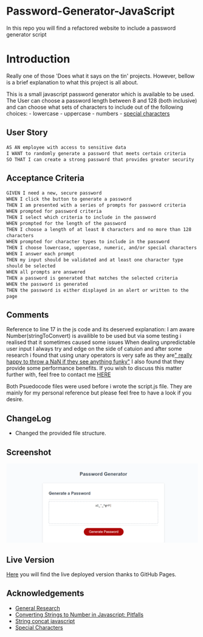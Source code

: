 # Password-Generator-JavaScript
In this repo you will find a refactored website to include a password generator script

# Introduction

Really one of those 'Does what it says on the tin' projects. 
However, bellow is a brief explanation to what this project is all about.

This is a small javascript password generator which is available to be used.
The User can choose a password length between 8 and 128 (both inclusive) and can choose what sets of characters to include out of the following choices:
    - lowercase
    - uppercase
    - numbers
    - [special characters](https://www.owasp.org/index.php/Password_special_characters)

## User Story

```
AS AN employee with access to sensitive data
I WANT to randomly generate a password that meets certain criteria
SO THAT I can create a strong password that provides greater security
```

## Acceptance Criteria

```
GIVEN I need a new, secure password
WHEN I click the button to generate a password
THEN I am presented with a series of prompts for password criteria
WHEN prompted for password criteria
THEN I select which criteria to include in the password
WHEN prompted for the length of the password
THEN I choose a length of at least 8 characters and no more than 128 characters
WHEN prompted for character types to include in the password
THEN I choose lowercase, uppercase, numeric, and/or special characters
WHEN I answer each prompt
THEN my input should be validated and at least one character type should be selected
WHEN all prompts are answered
THEN a password is generated that matches the selected criteria
WHEN the password is generated
THEN the password is either displayed in an alert or written to the page
```

## Comments
Reference to line 17 in the js code and its deserved explanation:
    I am aware Number(stringToConvert) is availible to be used but via some testing i realised that it sometimes caused some issues
    When dealing unpredictable user input I always try and edge on the side of catuion and after some research i found that using unary operators is very safe as they are[" really happy to throw a NaN if they see anything funky"](https://coderwall.com/p/5tlhmw/converting-strings-to-number-in-javascript-pitfalls#:~:text=really%20happy%20to%20throw%20you%20a%20NaN%20value%20if%20they%20see%20anything%20funky)
    I also found that they provide some performance benefits.
    If you wish to discuss this matter further with, feel free to contact me [HERE](https://stackoverflow.com/users/13616697/lewy192)

Both Psuedocode files were used before i wrote the script.js file. They are mainly for my personal reference but please feel free to have a look if you desire.

## ChangeLog
 - Changed the provided file structure.

## Screenshot
![Screenshot of product with generated password 10 characters long and full characterset in use](./images/Screenshot.png)
## Live Version

[Here](https://lewy192.github.io/Password-Generator-JavaScript/) you will find the live deployed version thanks to GitHub Pages.

## Acknowledgements
 - [General Research](https://www.w3schools.com/)
 - [Converting Strings to Number in Javascript: Pitfalls](https://coderwall.com/p/5tlhmw/converting-strings-to-number-in-javascript-pitfalls)
 - [String concat javascript](https://web.archive.org/web/20170404182053/https://jsperf.com/concat-vs-plus-vs-join)
 - [Special Characters](https://www.owasp.org/index.php/Password_special_characters)
